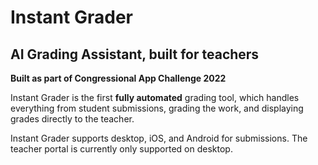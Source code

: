 # Instant Grader

## AI Grading Assistant, built for teachers

**Built as part of Congressional App Challenge 2022**

Instant Grader is the first **fully automated** grading tool, which handles everything from student submissions, grading the work, and displaying grades directly to the teacher.

Instant Grader supports desktop, iOS, and Android for submissions. The teacher portal is currently only supported on desktop.